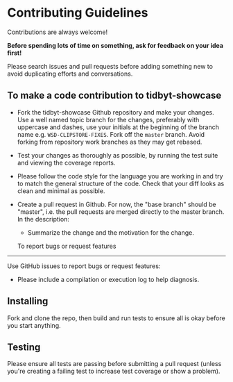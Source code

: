 # Contributing Guidelines

Contributions are always welcome!

**Before spending lots of time on something, ask for feedback on your idea first!**

Please search issues and pull requests before adding something new to avoid duplicating
efforts and conversations.


To make a code contribution to tidbyt-showcase
--------------------------------------

* Fork the tidbyt-showcase Github repository and make your changes.  Use a well named topic branch for the changes, preferably with uppercase and dashes, use your initials at the beginning of the branch name e.g. `WSD-CLIPSTORE-FIXES`.  Fork off the `master` branch.  Avoid forking from repository work branches as they may get rebased.

* Test your changes as thoroughly as possible, by running the test suite and viewing the coverage reports.

* Please follow the code style for the language you are working in and try to match the general structure of the code.  Check that your diff looks as clean and minimal as possible.

* Create a pull request in Github.  For now, the "base branch" should be
  "master", i.e. the pull requests are merged directly to the master branch.
  In the description:

  - Summarize the change and the motivation for the change.

  To report bugs or request features
----------------------------------

Use GitHub issues to report bugs or request features:

* Please include a compilation or execution log to help diagnosis.


## Installing

Fork and clone the repo, then build and run tests to ensure all is okay before you start anything.


## Testing

Please ensure all tests are passing before submitting a pull request (unless you're creating a failing test to increase test coverage or show a problem).

